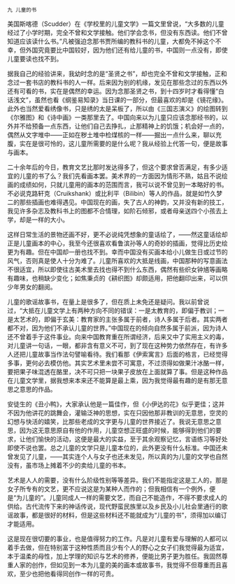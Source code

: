     九 儿童的书 

   美国斯喀德（Scudder）在《学校里的儿童文学》一篇文里曾说，“大多数的儿童经过了小学时期，完全不曾和文学接触。他们学会念书，但没有东西读。他们不曾知道应该读什么书。”凡被强迫念那书贾所编的教科书的儿童，大都免不掉这个不幸，但外国究竟要比中国较好，因为他们还有给儿童的书，中国则一点没有，即使儿童要读也找不到。

   据我自己的经验讲来，我幼时念的是“圣贤之书”，却也完全不曾和文学接触，正和念过一套书店的教科书的人一样。后来因为别的机缘，发见在那些念过的东西以外还有可看的书，实在是偶然的幸运。因为念那圣贤之书，到十四岁时才看得懂“白话浅文”，虽然也看《纲鉴易知录》当日课的一部分，但最喜欢的却是《镜花缘》。此外也当然爱看绣像书，只是绣的太是呆板了，所以由《三国志演义》的绘图转到《尔雅图》和《诗中画》一类那里去了。中国向来以为儿童只应该念那经书的，以外并不给预备一点东西，让他们自己去挣扎，止那精神上的饥饿；机会好一点的，偶然从文字堆中——正如在秽土堆中检煤核的一样——掘出一点什么来，聊以充腹，实在是很可怜的，这儿童所需要的是什么呢？我从经验上代答一句，便是故事与画本。

   二十余年后的今日，教育文艺比那时发达得多了，但这个要求曾否满足，有多少适宜的儿童的书了么？我们先看画本罢。美术界的一方面因为情形不熟，姑且不说绘画的成绩如何，只就儿童用的画本的范围而言，我可以说不曾见到一本略好的书。不必说克路轩克（Cruikshank）或比利平（Bilibin）等人的作品，就是如竹久梦二的那些插画也难得遇见。中国现在的画，失了古人的神韵，又并没有新的技工，我见许多杂志及教科书上的图都不合情理，如阶石倾邪，或者母亲送四个小孩去上学，却是一样的大小。

   这样日常生活的景物还画不好，更不必说纯凭想象的童话绘了，——然这童话绘却正是儿童画本的中心，我至今还很喜欢看鲁滨孙等人的奇妙的插画，觉得比历史绘更为有趣。但在中国却一册也找不到。幸而中国没有买画本给小儿做生日或过节的风气，否则真是使人十分为难了。儿童所喜欢的大抵是线画，中国那种的写意画法不很适宜，所以即使往古美术里去找也得不到什么东西，偶然有些织女钟馗等画略有趣味，也稍缺少变化；如焦秉贞的《耕织图》却颇适用，把他翻印出来，可以供少年男女的翻阅。

   儿童的歌谣故事书，在量上是很多了，但在质上未免还是疑问。我以前曾说过，“大抵在儿童文学上有两种方向不同的错误：一是太教育的，即偏于教训；一是太艺术的，即偏于玄美：教育家的主张多属于前者，诗人多属于后者。其实两者都不对，因为他们不承认儿童的世界。”中国现在的倾向自然多属于前派，因为诗人还不曾着手于这件事业。向来中国教育重在所谓经济，后来又中了实用主义的毒，对儿童讲一句话，一眼，都非含有意义不可，到了现在这种势力依然存在，有许多人还把儿童故事当作法句譬喻看待。我们看那《伊索寓言》后面的格言，已经觉得多事，更何必去模仿他。其实艺术里未尝不可寓意，不过须得如做果汁冰酪一样，要把果子味混透在酪里，决不可只把一块果子皮放在上面就算了事。但是这种作品在儿童文学里，据我想来本来还不能算是最上乘，因为我觉得最有趣的是有那无意思之意思的作品。

   安徒生的《丑小鸭》，大家承认他是一篇佳作，但《小伊达的花》似乎更佳；这并不因为他讲花的跳舞会，灌输泛神的思想，实在只因他那非教训的无意思，空灵的幻想与快活的嬉笑，比那些老成的文字更与儿童的世界接近了。我说无意思之意思，因为这无意思原自有他的作用，儿童空想正旺盛的时候，能够得到他们的要求，让他们愉快的活动，这便是最大的实益，至于其余观察记忆，言语练习等好处即使不说也罢。总之儿童的文学只是儿童本位的，此外更没有什么标准。中国还未曾发见了儿童，——其实连个人与女子也还未发见，所以真的为儿童的文学也自然没有，虽市场上摊着不少的卖给儿童的书本。

   艺术是人人的需要，没有什么阶级性别等等差异。我们不能指定这是工人的，那是女子所专有的文艺，更不应说这是为某种人而作的；但我相信有一个例外，便是“为儿童的”。儿童同成人一样的需要文艺，而自己不能造作，不得不要求成人的供给。古代流传下来的神话传说，现代野蛮民族里以及乡民及小儿社会里通行的歌谣故事，都是很好的材料，但是这些材料还不能就成为“儿童的书”，须得加以编订才能适用。

   这是现在很切要的事业，也是值得努力的工作。凡是对儿童有爱与理解的人都可以着手去做，但在特别富于这种性质而且少有个人的野心之女子们我觉得最为适宜，本于温柔的母性，加上学理的知识与艺术的修养，便能比男子更为胜任。我固然尊重人家的创作，但如见到一本为儿童的美的画本或故事书，我觉得不但尊重而且喜欢，至少也把他看得同创作一样的可贵。

